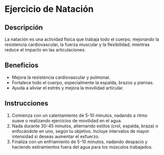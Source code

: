 # Ejercicio de Natación

## Descripción
La natación es una actividad física que trabaja todo el cuerpo, mejorando la resistencia cardiovascular, la fuerza muscular y la flexibilidad, mientras reduce el impacto en las articulaciones.

## Beneficios
- Mejora la resistencia cardiovascular y pulmonar.
- Fortalece todo el cuerpo, especialmente la espalda, brazos y piernas.
- Ayuda a aliviar el estrés y mejora la movilidad articular.

## Instrucciones
1. Comienza con un calentamiento de 5-10 minutos, nadando a ritmo suave o realizando ejercicios de movilidad en el agua.
2. Nada durante 30-45 minutos, alternando estilos (crol, espalda, braza) o enfocándote en uno, según tu objetivo. Incluye intervalos de mayor intensidad si deseas aumentar el esfuerzo.
3. Finaliza con un enfriamiento de 5-10 minutos, nadando despacio y haciendo estiramientos fuera del agua para los músculos trabajados.